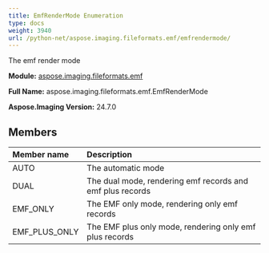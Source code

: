 ```yaml
---
title: EmfRenderMode Enumeration
type: docs
weight: 3940
url: /python-net/aspose.imaging.fileformats.emf/emfrendermode/
---
```


The emf render mode

**Module:** [aspose.imaging.fileformats.emf](/imaging/python-net/aspose.imaging.fileformats.emf/)

**Full Name:** aspose.imaging.fileformats.emf.EmfRenderMode

**Aspose.Imaging Version:** 24.7.0

## **Members**
| **Member name** | **Description** |
| :- | :- |
| AUTO | The automatic mode |
| DUAL | The dual mode, rendering emf records and emf plus records |
| EMF_ONLY | The EMF only mode, rendering only emf records |
| EMF_PLUS_ONLY | The EMF plus only mode, rendering only emf plus records |
